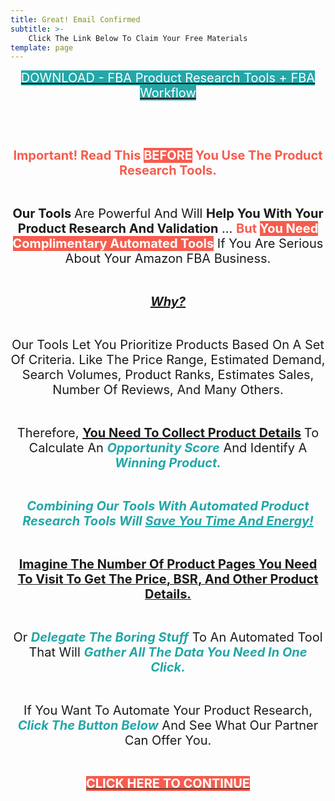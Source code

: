 ```yaml
---
title: Great! Email Confirmed
subtitle: >- 
    Click The Link Below To Claim Your Free Materials
template: page
---
```

<p style="text-align:center"><span style="font-size:20px"><a href="/downloads/fba-guide-and-product-research-tools.xlsx" target="_blank" rel="noopener"><span style="color:#ffffff"><span style="background-color:#23a7a8">DOWNLOAD - FBA Product Research Tools + FBA Workflow</span></span></a></span></p>

<p style="text-align:center">&nbsp;</p>

<p style="text-align:center">&nbsp;</p>

<p style="text-align:center"><span style="font-size:20px"><span style="color:#f65c4d"><strong>Important! Read This&nbsp;</strong></span><span style="color:#ffffff"><strong><span style="background-color:#f65c4d">BEFORE</span> </strong></span><span style="color:#f65c4d"><strong>You Use The Product Research Tools.</strong></span></span></p>

<p style="text-align:center">&nbsp;</p>

<p style="text-align:center"><span style="font-size:20px"><strong>Our Tools </strong>Are Powerful And Will <strong>Help You With Your Product Research And Validation</strong> ... <span style="color:#f65c4d"><strong><span style="background-color:#ffffff">But </span></strong></span><span style="color:#ffffff"><strong><span style="background-color:#f65c4d">You Need Complimentary Automated Tools</span></strong></span> If You Are Serious About Your Amazon FBA Business.</span></p>

<p style="text-align:center">&nbsp;</p>

<p style="text-align:center"><span style="font-size:20px"><u><strong><em>Why?</em></strong></u></span></p>

<p style="text-align:center">&nbsp;</p>

<p style="text-align:center"><span style="font-size:20px">Our Tools Let You Prioritize Products Based On A Set Of Criteria. Like The Price Range, Estimated Demand, Search Volumes, Product Ranks, Estimates Sales, Number Of Reviews, And Many Others.</span></p>

<p style="text-align:center">&nbsp;</p>

<p style="text-align:center"><span style="font-size:20px">Therefore, <strong><u>You Need To Collect Product Details</u>&nbsp;</strong>To Calculate An <strong><em><span style="color:#23a7a8">Opportunity Score</span></em></strong> And Identify A <span style="color:#23a7a8"><em><strong>Winning Product.</strong></em></span></span></p>

<p style="text-align:center">&nbsp;</p>

<p style="text-align:center"><span style="font-size:20px"><span style="color:#23a7a8"><em><strong>Combining Our Tools With Automated Product Research Tools Will <u>Save You Time And Energy!</u></strong></em></span></span></p>

<p style="text-align:center">&nbsp;</p>

<p style="text-align:center"><u><span style="font-size:20px"><strong>Imagine The Number Of Product Pages You Need To Visit To Get The Price, BSR, And Other Product Details.</strong></span></u></p>

<p style="text-align:center">&nbsp;</p>

<p style="text-align:center"><span style="font-size:20px">Or <span style="color:#23a7a8"><em><strong>Delegate The Boring Stuff</strong></em> </span>To An Automated Tool That Will <span style="color:#23a7a8"><strong><em>Gather All The Data You Need In One Click.</em></strong></span></span></p>

<p style="text-align:center">&nbsp;</p>

<p style="text-align:center"><span style="font-size:20px">If You Want To Automate Your Product Research, <span style="color:#23a7a8"><em><strong>Click The Button Below</strong></em></span> And See What Our Partner Can Offer You.</span></p>

<p style="text-align:center">&nbsp;</p>

<p style="text-align:center"><a href="https://junglescout.grsm.io/fennex-jungle-scout-offer" target="_blank" rel="noopener nofollow sponsored"><span style="font-size:20px"><strong><span style="color:#ffffff"><span style="background-color:#f65c4d">CLICK HERE TO CONTINUE</span></span></strong></span></a></p>